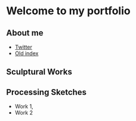 # Welcome to my portfolio

## About me
 - [Twitter](https://twitter.com/lucidbard)
 - [Old index](./index-demo.html)
## Sculptural Works

## Processing Sketches

 - Work 1,
 - Work 2